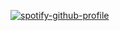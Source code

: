 [![spotify-github-profile](https://spotify-github-profile.vercel.app/api/view?uid=113472525&cover_image=true&theme=default&bar_color=1c2128&bar_color_cover=true)](https://spotify-github-profile.vercel.app/api/view?uid=113472525&redirect=true)
